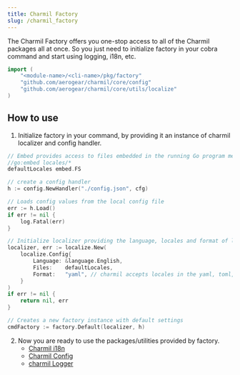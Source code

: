 ```yaml
---
title: Charmil Factory
slug: /charmil_factory
---
```


The Charmil Factory offers you one-stop access to all of the Charmil packages all at once. So you just need to initialize factory in your cobra command and start using logging, i18n, etc.
```go
import (
    "<module-name>/<cli-name>/pkg/factory"
    "github.com/aerogear/charmil/core/config"
    "github.com/aerogear/charmil/core/utils/localize"
)
```

## How to use

1. Initialize factory in your command, by providing it an instance of charmil localizer and config handler.
```go
// Embed provides access to files embedded in the running Go program meaning you can get your locales directory with the path to it.
//go:embed locales/*
defaultLocales embed.FS

// create a config handler
h := config.NewHandler("./config.json", cfg)

// Loads config values from the local config file
err := h.Load()
if err != nil {
    log.Fatal(err)
}

// Initialize localizer providing the language, locales and format of locales file
localizer, err := localize.New(
    localize.Config{
        Language: &language.English,
        Files:    defaultLocales,
        Format:   "yaml", // charmil accepts locales in the yaml, toml, and json formats.
    }
)
if err != nil {
    return nil, err
}

// Creates a new factory instance with default settings
cmdFactory := factory.Default(localizer, h)
```

2. Now you are ready to use the packages/utilities provided by factory.
	- [Charmil i18n](./charmil_i18n.md)
	- [Charmil Config](./charmil_config.md)
	- [charmil Logger](./charmil_logger.md)
